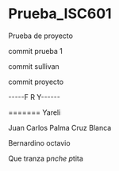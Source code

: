 # Prueba_ISC601
Prueba de proyecto

commit prueba 1

commit sullivan

commit proyecto


-----F R Y------

=======
Yareli

Juan Carlos Palma Cruz Blanca


Bernardino octavio

Que tranza p*nche p*tita